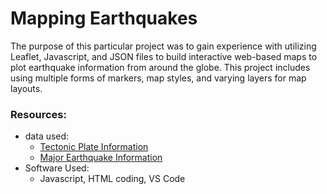 # Mapping Earthquakes

The purpose of this particular project was to gain experience with utilizing Leaflet, Javascript, and JSON files to build interactive web-based maps to plot earthquake information from around the globe.  This project includes using multiple forms of markers, map styles, and varying layers for map layouts. 

###  Resources:
*  data used:
    *  [Tectonic Plate Information](https://github.com/fraxen/tectonicplates/blob/master/GeoJSON/PB2002_boundaries.json)
    *  [Major Earthquake Information](https://earthquake.usgs.gov/earthquakes/feed/v1.0/summary/4.5_week.geojson)
*  Software Used:
    *  Javascript, HTML coding, VS Code

